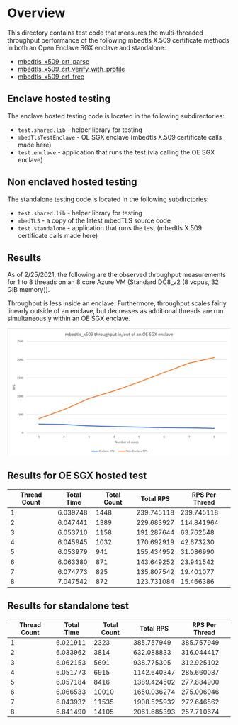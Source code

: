 # Overview
This directory contains test code that measures the multi-threaded throughput performance of the following mbedtls X.509 certificate methods in both an Open Enclave SGX enclave and standalone:
* [mbedtls_x509_crt_parse](https://tls.mbed.org/api/group__x509__module.html#ga033567483649030f7f859db4f4cb7e14)
* [mbedtls_x509_crt_verify_with_profile](https://tls.mbed.org/api/group__x509__module.html#gaf044a51e5b5bc854bf12aeeccb440e55)
* [mbedtls_x509_crt_free](https://tls.mbed.org/api/group__x509__module.html#gab33c1e4e20bea7ce536119f54a113c6b)

## Enclave hosted testing

The enclave hosted testing code is located in the following subdirectories:
* `test.shared.lib` - helper library for testing
* `mbedTlsTestEnclave` - OE SGX enclave (mbedtls X.509 certificate calls made here)
* `test.enclave` - application that runs the test (via calling the OE SGX enclave)

## Non enclaved hosted testing

The standalone testing code is located in the following subdirctories:
* `test.shared.lib` - helper library for testing
* `mbedTLS` - a copy of the latest mbedTLS source code
* `test.standalone` - application that runs the test (mbedtls X.509 certificate calls made here)

## Results

As of 2/25/2021, the following are the observed throughput measurements for 1 to 8 threads on an 8 core Azure VM (Standard DC8_v2 (8 vcpus, 32 GiB memory)).

Throughput is less inside an enclave.  Furthermore, throughput scales fairly linearly outside of an enclave, but decreases as additional threads are run simultaneously within an OE SGX enclave.

![mbedtls x509 throughput in/out of an OE SGX enclave](mbedtls_x509_rps.png)

## Results for OE SGX hosted test

Thread Count|Total Time|Total Count|Total RPS|RPS Per Thread
------------|----------|-----------|---------|--------------
1| 6.039748| 1448| 239.745118| 239.745118
2| 6.047441| 1389| 229.683927| 114.841964
3| 6.053710| 1158| 191.287644| 63.762548
4| 6.045945| 1032| 170.692919| 42.673230
5| 6.053979| 941| 155.434952| 31.086990
6| 6.063380| 871| 143.649252| 23.941542
7| 6.074773| 825| 135.807542| 19.401077
8| 7.047542| 872| 123.731084| 15.466386

## Results for standalone test

Thread Count|Total Time|Total Count|Total RPS|RPS Per Thread
------------|----------|-----------|---------|--------------
1| 6.021911| 2323| 385.757949| 385.757949
2| 6.033962| 3814| 632.088833| 316.044417
3| 6.062153| 5691| 938.775305| 312.925102
4| 6.051773| 6915| 1142.640347| 285.660087
5| 6.057184| 8416| 1389.424502| 277.884900
6| 6.066533| 10010| 1650.036274| 275.006046
7| 6.043932| 11535| 1908.525932| 272.646562
8| 6.841490| 14105| 2061.685393| 257.710674
